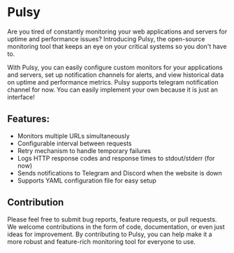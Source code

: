 # Pulsy

Are you tired of constantly monitoring your web applications and servers for
uptime and performance issues? Introducing Pulsy, the open-source monitoring
tool that keeps an eye on your critical systems so you don't have to.

With Pulsy, you can easily configure custom monitors for your applications and
servers, set up notification channels for alerts, and view historical data on
uptime and performance metrics. Pulsy supports telegram notification channel
for now. You can easily implement your own because it is just an interface!


## Features:

- Monitors multiple URLs simultaneously
- Configurable interval between requests
- Retry mechanism to handle temporary failures
- Logs HTTP response codes and response times to stdout/stderr (for now)
- Sends notifications to Telegram and Discord when the website is down
- Supports YAML configuration file for easy setup

## Contribution

Please feel free to submit bug reports, feature requests, or pull requests. We
welcome contributions in the form of code, documentation, or even just ideas
for improvement. 
By contributing to Pulsy, you can help make it a more robust and feature-rich
monitoring tool for everyone to use.

